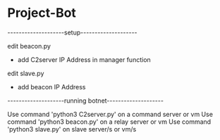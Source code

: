 # Project-Bot

--------------------setup--------------------

edit beacon.py 
  - add C2server IP Address in manager function

edit slave.py
  - add beacon IP Address
  
--------------------running botnet--------------------

Use command 'python3 C2server.py' on a command server or vm
Use command 'python3 beacon.py' on a relay server or vm
Use command 'python3 slave.py' on slave server/s or vm/s
